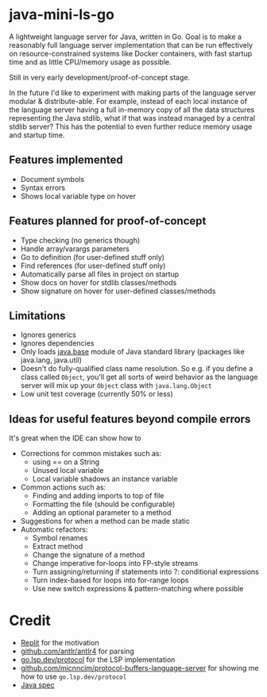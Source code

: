 # java-mini-ls-go

A lightweight language server for Java, written in Go. Goal is to make a reasonably full language server 
implementation that can be run effectively on resource-constrained systems like Docker containers, with 
fast startup time and as little CPU/memory usage as possible.

Still in very early development/proof-of-concept stage.

In the future I'd like to experiment with making parts of the language server modular & distribute-able. 
For example, instead of each local instance of the language server having a full in-memory copy of all 
the data structures representing the Java stdlib, what if that was instead managed by a central stdlib 
server? This has the potential to even further reduce memory usage and startup time.

## Features implemented

- Document symbols
- Syntax errors
- Shows local variable type on hover

## Features planned for proof-of-concept

- Type checking (no generics though)
- Handle array/varargs parameters
- Go to definition (for user-defined stuff only)
- Find references (for user-defined stuff only)
- Automatically parse all files in project on startup
- Show docs on hover for stdlib classes/methods
- Show signature on hover for user-defined classes/methods

## Limitations

- Ignores generics
- Ignores dependencies
- Only loads [java.base](https://docs.oracle.com/en/java/javase/17/docs/api/java.base/module-summary.html) module of 
Java standard library (packages like java.lang, java.util)
- Doesn't do fully-qualified class name resolution. So e.g. if you define a class
called `Object`, you'll get all sorts of weird behavior as the language server will
mix up your `Object` class with `java.lang.Object`
- Low unit test coverage (currently 50% or less)

## Ideas for useful features beyond compile errors

It's great when the IDE can show how to 

- Corrections for common mistakes such as:
  - using == on a String
  - Unused local variable
  - Local variable shadows an instance variable
- Common actions such as:
  - Finding and adding imports to top of file
  - Formatting the file (should be configurable)
  - Adding an optional parameter to a method
- Suggestions for when a method can be made static
- Automatic refactors:
  - Symbol renames
  - Extract method
  - Change the signature of a method
  - Change imperative for-loops into FP-style streams
  - Turn assigning/returning if statements into ?: conditional expressions
  - Turn index-based for loops into for-range loops
  - Use new switch expressions & pattern-matching where possible

# Credit

- [Replit](https://replit.com) for the motivation
- [github.com/antlr/antlr4](https://github.com/antlr/antlr4) for parsing
- [go.lsp.dev/protocol](https://github.com/go-language-server/protocol) for the LSP implementation
- [github.com/micnncim/protocol-buffers-language-server](https://github.com/micnncim/protocol-buffers-language-server) for showing me how to use `go.lsp.dev/protocol`
- [Java spec](https://docs.oracle.com/javase/specs/jls/se18/html/jls-15.html)